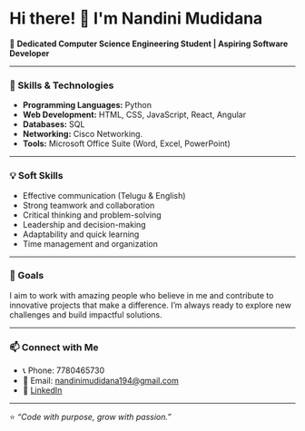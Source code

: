 # Hi there! 👋 I'm Nandini Mudidana

🌟 **Dedicated Computer Science Engineering Student | Aspiring Software Developer**

---

### 🔧 Skills & Technologies

- **Programming Languages:** Python
- **Web Development:** HTML, CSS, JavaScript, React, Angular
- **Databases:** SQL
- **Networking:** Cisco Networking.
- **Tools:** Microsoft Office Suite (Word, Excel, PowerPoint)

---

### 💡 Soft Skills

- Effective communication (Telugu & English)
- Strong teamwork and collaboration
- Critical thinking and problem-solving
- Leadership and decision-making
- Adaptability and quick learning
- Time management and organization

---

### 🎯 Goals

I aim to work with amazing people who believe in me and contribute to innovative projects that make a difference. I’m always ready to explore new challenges and build impactful solutions.

---

### 📫 Connect with Me

- 📞 Phone: 7780465730
- 📧 Email: [nandinimudidana194@gmail.com](mailto:nandinimudidana194@gmail.com)
- 💼 [LinkedIn](https://www.linkedin.com/in/nandini-mudidana-a0a3ba251?utm_source=share&utm_campaign=share_via&utm_content=profile&utm_medium=android_app)

---

⭐️ *“Code with purpose, grow with passion.”*

<!-- Feel free to star my repositories and follow my journey! -->
